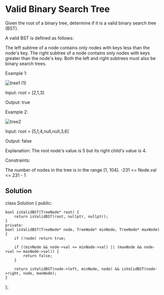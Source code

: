 # Valid Binary Search Tree

Given the root of a binary tree, determine if it is a valid binary search tree (BST).

A valid BST is defined as follows:

The left 
subtree
 of a node contains only nodes with keys less than the node's key.
The right subtree of a node contains only nodes with keys greater than the node's key.
Both the left and right subtrees must also be binary search trees.
 

Example 1:

![tree1 (1)](https://github.com/user-attachments/assets/b37e9f89-d617-42dc-a5e9-166db52555f1)

Input: root = [2,1,3]

Output: true

Example 2:

![tree2](https://github.com/user-attachments/assets/ea13fdf0-37ef-4f9c-bd16-63c5130f3151)

Input: root = [5,1,4,null,null,3,6]

Output: false

Explanation: The root node's value is 5 but its right child's value is 4.
 

Constraints:

The number of nodes in the tree is in the range [1, 104].
-231 <= Node.val <= 231 - 1
 

## Solution

class Solution 
{
public:

    bool isValidBST(TreeNode* root) {
        return isValidBST(root, nullptr, nullptr);
    }
    private:
    bool isValidBST(TreeNode* node, TreeNode* minNode, TreeNode* maxNode) {
        if (!node) return true; 
        
        if ((minNode && node->val <= minNode->val) || (maxNode && node->val >= maxNode->val)) {
            return false;
        }
        
        return isValidBST(node->left, minNode, node) && isValidBST(node->right, node, maxNode);
    }
};
